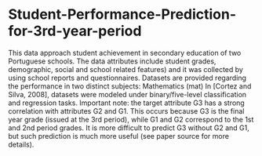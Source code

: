 # Student-Performance-Prediction-for-3rd-year-period
This data approach student achievement in secondary education of two Portuguese schools. 
The data attributes include student grades, demographic, social and school related features) and it was collected by using school reports and questionnaires. 
Datasets are provided regarding the performance in two distinct subjects: Mathematics (mat) In [Cortez and Silva, 2008], 
datasets were modeled under binary/five-level classification and regression tasks. Important note: the target attribute G3 has a strong correlation with attributes G2 and G1. 
This occurs because G3 is the final year grade (issued at the 3rd period), while G1 and G2 correspond to the 1st and 2nd period grades. 
It is more difficult to predict G3 without G2 and G1, but such prediction is much more useful (see paper source for more details).

